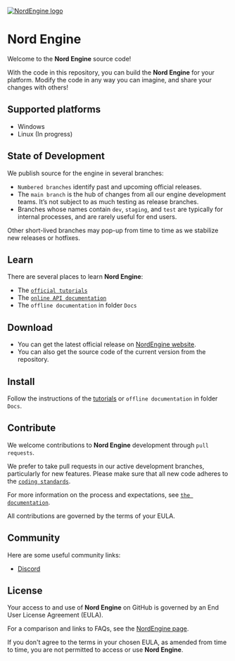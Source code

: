 [![NordEngine logo](Logo.png)](https://www.nordengine.ru)



# Nord Engine

Welcome to the **Nord Engine** source code!

With the code in this repository, you can build the **Nord Engine** for your platform.
Modify the code in any way you can imagine, and share your changes with others!



## Supported platforms

- Windows
- Linux (In progress)



## State of Development

We publish source for the engine in several branches:

- `Numbered branches` identify past and upcoming official releases.
- The `main branch` is the hub of changes from all our engine development teams. It’s not subject to as much testing as release branches.
- Branches whose names contain `dev`, `staging`, and `test` are typically for internal processes, and are rarely useful for end users.

Other short-lived branches may pop-up from time to time as we stabilize new releases or hotfixes.



## Learn

There are several places to learn **Nord Engine**:

- The [`official tutorials`](https://www.nordengine.ru/Tutorials/)
- The [`online API documentation`](https://www.nordengine.ru/Documentation/)
- The `offline documentation` in folder `Docs`



## Download

- You can get the latest official release on [NordEngine website](https://www.nordengine.ru/Download).
- You can also get the source code of the current version from the repository.



## Install

Follow the instructions of the [tutorials](https://www.nordengine.ru/Tutorials/) or `offline documentation` in folder `Docs`.



## Contribute

We welcome contributions to **Nord Engine** development through `pull requests`.

We prefer to take pull requests in our active development branches, particularly for new features. Please make sure that all new code adheres to the [`coding standards`](https://www.nordengine.ru/CodingStandard).

For more information on the process and expectations, see [`the documentation`](https://www.nordengine.ru/Contributing/).

All contributions are governed by the terms of your EULA.



## Community

Here are some useful community links:

- [Discord](https://discord.gg/TODO)



## License

Your access to and use of **Nord Engine** on GitHub is governed by an End User License Agreement (EULA). 

For a comparison and links to FAQs, see the [NordEngine page](https://www.nordengine.ru). 

If you don't agree to the terms in your chosen EULA, as amended from time to time, you are not permitted to access or use **Nord Engine**.